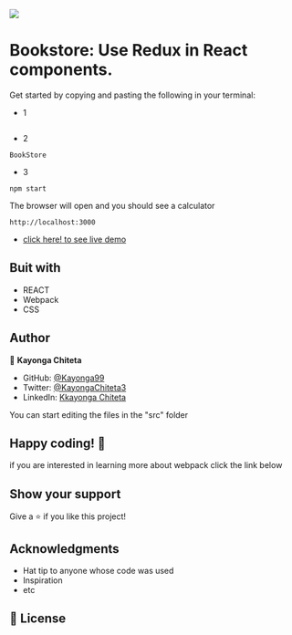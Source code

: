 ![](https://img.shields.io/badge/Microverse-blueviolet)

# Bookstore: Use Redux in React components.

Get started by copying and pasting the following in your terminal:

- 1

```

```

- 2

```
BookStore
```

- 3

```
npm start
```

The browser will open and you should see a calculator

```
http://localhost:3000
```

- [click here! to see live demo]()

## Buit with

- REACT
- Webpack
- CSS



## Author 

👤 **Kayonga Chiteta**

- GitHub: [@Kayonga99](https://github.com/Kayonga99)
- Twitter: [@KayongaChiteta3](https://twitter.com/KayongaChiteta3)
- LinkedIn: [Kkayonga Chiteta](https://www.linkedin.com/in/kayongac/)


You can start editing the files in the "src" folder

## Happy coding! 🌈

if you are interested in learning more about webpack click the link below

## Show your support

Give a ⭐️ if you like this project!

## Acknowledgments

- Hat tip to anyone whose code was used
- Inspiration
- etc

## 📝 License
